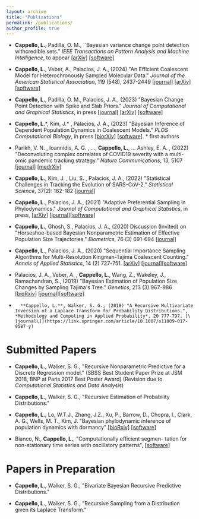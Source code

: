 ```yaml
---
layout: archive
title: "Publications"
permalink: /publications/
author_profile: true
---
```


 *   **Cappello, L.**, Padilla, O. M., ``Bayesian variance change point detection withcredible sets." *IEEE Transactions on Pattern Analysis and Machine Intelligence*, to appear [\[arXiv\]](https://arxiv.org/abs/2211.14097)  [\[software\]](https://github.com/lorenzocapp/prisca)

* **Cappello, L.**,  Veber, A., Palacios, J. A., (2024) "An Efficient Coalescent Model for Heterochronously Sampled Molecular Data." *Journal of the American Statistical Association*, 119 (548), 2437-2449 [\[journal\]](https://www.tandfonline.com/doi/full/10.1080/01621459.2024.2330732)  [\[arXiv\]](https://arxiv.org/abs/2004.06826)  [\[software\]](https://github.com/JuliaPalacios/phylodyn)	


*   **Cappello, L.**, Padilla, O. M., Palacios, J. A., (2023) "Bayesian Change Point Detection with Spike and Slab Priors." *Journal of Computational and Graphical Statistics*, in press [\[journal\]](https://url6649.tandfonline.com/ls/click?upn=odl8Fji2pFaByYDqV3bjGMQo8st9of2228V6AcSFNq3t86qU90pAx-2BEad4OTI0D6y0jwhu1g1mjW-2BvtXWMt6X3QU3YJNum1fbmqdTMuPi2M-3D_ZK3_X5NlUk8AnDdtxeJY1jjnsZ1tm3gEWymG8v-2FNHYr-2FWDAt-2Fp9ahGRBni1NqZDD4bEbOIh88FIZnek137Xj0ldwd5T-2FJQEABMqBlykQE6k7aduu5BSgGAf7dj3-2FHZfz7Ua3DPBwRLbB7PD0qCZBLCmMw7gUn2HIMwhxNgq07HiR2dqL9zzL8bDDfyGk-2BZ-2FKo42ga9-2Bk0lHps5WO0tDwzLuuwKCvZo5Q7X1jbFvC-2FTQDwZSo5YyMwfid5yPr7X1CtEPcKBLwLe-2Fgea5Wjx078siYwuJyL04uhcY44oc3q2aLK-2F0-3D) [\[arXiv\]](https://arxiv.org/abs/2106.10383)  [\[software\]](https://github.com/lorenzocapp/solocp)	    

* **Cappello, L.**\*,  Kim, J.\* , Palacios, J. A., (2023) "Bayesian Inference of Dependent Population Dynamics in Coalescent Models."  *PLOS Computational Biology*, in press [\[biorXiv\]](https://www.biorxiv.org/content/10.1101/2022.05.22.492976v1) [\[software\]](https://github.com/lorenzocapp/adasel). \* first authors

*   Parikh, V. N. , Ioannidis, A. G. , ..., **Cappello, L.**, ... Ashley, E. A. , (2022) "Deconvoluting complex correlates of COVID19 severity with a multi-omic pandemic tracking strategy." *Nature Communications*, 13, 5107 [\[journal\]](https://www.nature.com/articles/s41467-022-32397-8) [\[medrXiv\]](https://www.medrxiv.org/content/10.1101/2021.08.04.21261547v1.full.pdf+html)

* **Cappello, L.**,  Kim, J. , Liu, S. , Palacios, J. A., (2022)  "Statistical Challenges in Tracking the Evolution of SARS-CoV-2."  *Statistical Science*, 37(2): 162-182 [\[journal\]](https://projecteuclid.org/journals/statistical-science/volume-37/issue-2/Statistical-Challenges-in-Tracking-the-Evolution-of-SARS-CoV-2/10.1214/22-STS853.full)


* **Cappello, L.**, Palacios, J. A., (2021) "Adaptive Preferential Sampling in Phylodynamics." *Journal of Computational and Graphical Statistics*, in press,  [\[arXiv\]](https://arxiv.org/abs/2009.02307) [\[journal\]](https://www.tandfonline.com/doi/full/10.1080/10618600.2021.1987256)[\[software\]](https://github.com/lorenzocapp/adapref)

* **Cappello, L.**, Ghosh, S., Palacios, J. A., (2020) Discussion (Invited) on "Horseshoe-based Bayesian Nonparametric Estimation of Effective Population Size Trajectories." *Biometrics*,  76 (3) 691-694 [\[journal\]](https://onlinelibrary.wiley.com/doi/abs/10.1111/biom.13275)

* **Cappello, L.**, Palacios, J. A., (2020) "Sequential Importance Sampling Algorithms for Multi-Resolution Kingman-Tajima Coalescent Counting."  *Annals of Applied Statistics*, 14 (2) 727-751. [\[arXiv\]](https://arxiv.org/abs/1902.05527) [\[journal\]](https://projecteuclid.org/euclid.aoas/1593449323)[\[software\]](https://github.com/JuliaPalacios/phylodyn)


*  Palacios, J. A., Veber, A. , **Cappello, L.**, Wang, Z., Wakeley, J., Ramachandran, S., (2019) "Bayesian Estimation of Population Size Changes by Sampling Tajima's Tree." *Genetics*, 213 (3) 967-986  [\[bioRxiv\]](https://www.biorxiv.org/content/10.1101/605352v2.full.pdf) [\[journal\]](https://www.genetics.org/content/213/3/967)[\[software\]](https://github.com/JuliaPalacios/phylodyn)


*	    **Cappello, L.**, Walker, S. G., (2018) "A Recursive Multivariate Inversion of a Laplace Transform for Probability Distributions.", *Methodology and Computing in Applied Probability*, 20 777-797. [\[journal\]](https://link.springer.com/article/10.1007/s11009-017-9587-y)
	    

	      




Submitted Papers
======


*  **Cappello, L.**, Walker, S. G., "Recursive Nonparametric Predictive for   a Discrete Regression model." (SBSS Best Student Paper Prize at JSM 2018, BNP at Paris 2017 Best Poster Award) (Revision due to *Computational Statistics and Data Analysis*)

* **Cappello, L.**, Walker, S. G., "Recursive Estimation of  Probability Distributions."

* **Cappello, L.**,  Lo, W.T.J.,  Zhang, J.Z., Xu, P., Barrow, D., Chopra, I.,  Clark, A. G.,  Wells, M. T., Kim, J. "Bayesian phylodynamic inference of population dynamics with dormancy" [\[bioRxiv\]](https://www.biorxiv.org/content/10.1101/2025.01.19.633741v1) 
[\[software\]](https://github.com/BEAST-seedbank/SeedbankTree)

* Bianco, N., **Cappello, L.**,  "Computationally efficient segmen-
tation for non-stationary time series with oscillatory patterns", [\[software\]](https://github.com/whitenoise8/CPVS)

	


Papers in Preparation
======


    
* **Cappello, L.**, Walker, S. G., "Bivariate Bayesian Recursive Predictive Distributions."
 
     
       
* **Cappello, L.**, Walker, S. G., "Recursive Sampling from a Distribution given its Laplace Transform."